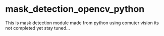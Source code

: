 # mask_detection_opencv_python
This is mask detection module made from python using comuter vision its not completed yet stay tuned...
